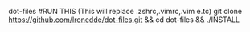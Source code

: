 dot-files
#RUN THIS (This will replace .zshrc,.vimrc,.vim e.tc)
git clone https://github.com/Ironedde/dot-files.git && cd dot-files && ./INSTALL 

